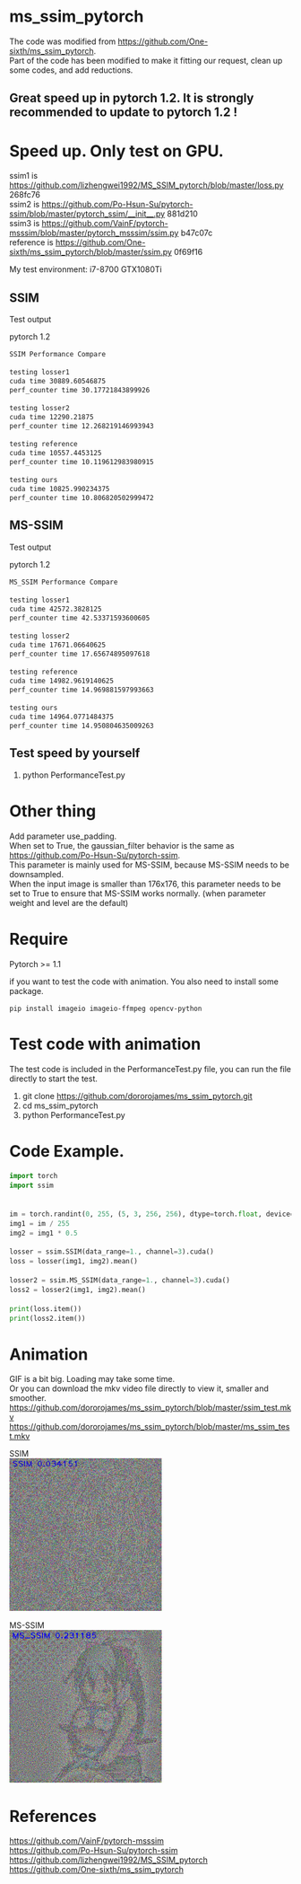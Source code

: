 # ms_ssim_pytorch

The code was modified from https://github.com/One-sixth/ms_ssim_pytorch.  
Part of the code has been modified to make it fitting our request, clean up some codes, and add reductions.

## Great speed up in pytorch 1.2. It is strongly recommended to update to pytorch 1.2 !

# Speed up. Only test on GPU.
ssim1 is https://github.com/lizhengwei1992/MS_SSIM_pytorch/blob/master/loss.py 268fc76  
ssim2 is https://github.com/Po-Hsun-Su/pytorch-ssim/blob/master/pytorch_ssim/__init__.py 881d210  
ssim3 is https://github.com/VainF/pytorch-msssim/blob/master/pytorch_msssim/ssim.py b47c07c  
reference is https://github.com/One-sixth/ms_ssim_pytorch/blob/master/ssim.py 0f69f16  

My test environment: i7-8700 GTX1080Ti  

## SSIM
Test output  

pytorch 1.2  
```
SSIM Performance Compare

testing losser1
cuda time 30889.60546875
perf_counter time 30.17721843899926

testing losser2
cuda time 12290.21875
perf_counter time 12.268219146993943

testing reference
cuda time 10557.4453125
perf_counter time 10.119612983980915

testing ours
cuda time 10825.990234375
perf_counter time 10.806820502999472

```

## MS-SSIM
Test output  

pytorch 1.2  
```
MS_SSIM Performance Compare

testing losser1
cuda time 42572.3828125
perf_counter time 42.53371593600605

testing losser2
cuda time 17671.06640625
perf_counter time 17.65674895097618

testing reference
cuda time 14982.9619140625
perf_counter time 14.969881597993663

testing ours
cuda time 14964.0771484375
perf_counter time 14.950804635009263

```


## Test speed by yourself
1. python PerformanceTest.py

# Other thing
Add parameter use_padding.  
When set to True, the gaussian_filter behavior is the same as https://github.com/Po-Hsun-Su/pytorch-ssim.  
This parameter is mainly used for MS-SSIM, because MS-SSIM needs to be downsampled.  
When the input image is smaller than 176x176, this parameter needs to be set to True to ensure that MS-SSIM works normally. (when parameter weight and level are the default)  

# Require
Pytorch >= 1.1  

if you want to test the code with animation. You also need to install some package.  
```
pip install imageio imageio-ffmpeg opencv-python
```

# Test code with animation
The test code is included in the PerformanceTest.py file, you can run the file directly to start the test.  

1. git clone https://github.com/dororojames/ms_ssim_pytorch.git
2. cd ms_ssim_pytorch  
3. python PerformanceTest.py

# Code Example.
```python
import torch
import ssim


im = torch.randint(0, 255, (5, 3, 256, 256), dtype=torch.float, device='cuda')
img1 = im / 255
img2 = img1 * 0.5

losser = ssim.SSIM(data_range=1., channel=3).cuda()
loss = losser(img1, img2).mean()

losser2 = ssim.MS_SSIM(data_range=1., channel=3).cuda()
loss2 = losser2(img1, img2).mean()

print(loss.item())
print(loss2.item())
```

# Animation
GIF is a bit big. Loading may take some time.  
Or you can download the mkv video file directly to view it, smaller and smoother.  
https://github.com/dororojames/ms_ssim_pytorch/blob/master/ssim_test.mkv
https://github.com/dororojames/ms_ssim_pytorch/blob/master/ms_ssim_test.mkv  

SSIM  
![ssim](https://github.com/dororojames/ms_ssim_pytorch/blob/master/ssim_test.gif)

MS-SSIM  
![ms-ssim](https://github.com/dororojames/ms_ssim_pytorch/blob/master/ms_ssim_test.gif)

# References
https://github.com/VainF/pytorch-msssim  
https://github.com/Po-Hsun-Su/pytorch-ssim  
https://github.com/lizhengwei1992/MS_SSIM_pytorch  
https://github.com/One-sixth/ms_ssim_pytorch
